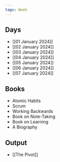 ```yaml
---
tags: Week
---
```


## Days

- [[01 January 2024]]
- [[02 January 2024]]
- [[03 January 2024]]
- [[04 January 2024]]
- [[05 January 2024]]
- [[06 January 2024]]
- [[07 January 2024]]
## Books

- Atomic Habits
- Scrum
- Working Backwards
- Book on Note-Taking
- Book on Learning
- A Biography

## Output

- [[The Pivot]]